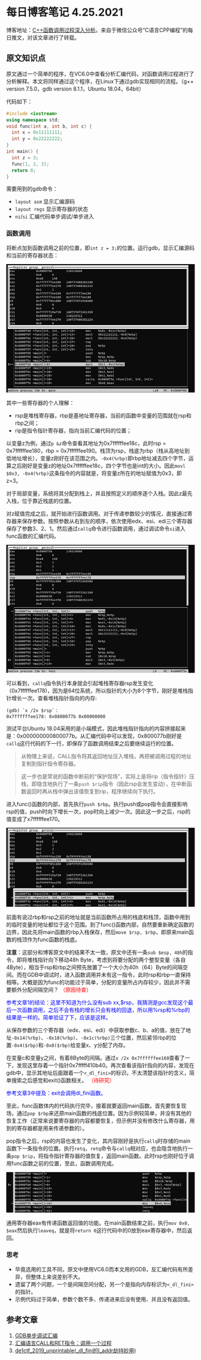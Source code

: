 # 每日博客笔记 4.25.2021

博客地址：[C++函数调用过程深入分析](https://blog.csdn.net/dongtingzhizi/article/details/6680050)。来自于微信公众号“C语言CPP编程”的每日推文，对该文章进行了转载。

## 原文知识点

原文通过一个简单的程序，在VC6.0中查看分析汇编代码，对函数调用过程进行了分析解释。本文将同样通过这个程序，在Linux下通过gdb实现相同的流程。（g++ version 7.5.0，gdb version 8.1.1，Ubuntu 18.04，64bit）

代码如下：
```cpp
#include <iostream>
using namespace std;
void func(int a, int b, int c) {
  int x = 0x11111111;
  int y = 0x22222222;
}
int main() {
  int z = 3;
  func(1, 2, 3);
  return 0;
}
```
需要用到的gdb命令：
- `layout asm` 显示汇编源码
- `layout regs` 显示寄存器的状态
- `ni`/`si` 汇编代码单步调试/单步进入

### 函数调用
将断点加到函数调用之前的位置，即`int z = 3;`的位置。运行gdb，显示汇编源码和当前的寄存器状态：

![GDB显示](note_1/gdb0.jpg)

其中一些寄存器的个人理解：
- rsp是堆栈寄存器，rbp是基地址寄存器，当前的函数中变量的范围就在rsp和rbp之间；
- rip是指令指针寄存器，指向当前汇编代码的位置；

以变量z为例，通过`p &z`命令查看其地址为0x7ffffffee18c，此时rsp = 0x7ffffffee180，rbp = 0x7ffffffee190。栈顶为rsp，栈底为rbp（栈从高地址到低地址增长），变量z刚好在该范围之内。`-0x4(%rbp)`即rbp地址减去四个字节，运算之后刚好是变量z的地址0x7ffffffee18c，四个字节也是int的大小。因此`movl $0x3, -0x4(%rbp)`这条指令的内容就是，将变量z所在的地址赋值为0x3，即z=3。

对于局部变量，系统将其分配到栈上，并且按照定义的顺序逐个入栈。因此z最先入栈，位于靠近栈底的位置。

对z赋值完成之后，就开始进行函数调用。对于传递参数较少的情况，直接通过寄存器来保存参数。按照参数从右到左的顺序，依次使用edx、esi、edi三个寄存器保存了参数3、2、1。然后通过`callq`命令进行函数调用，通过调试命令`si`进入func函数的汇编代码。

![GDB显示](note_1/gdb1.jpg)

可以看到，`callq`指令执行本身就会引起堆栈寄存器rsp发生变化（0x7ffffffee178)，因为是64位系统，所以指针的大小为8个字节，刚好是堆栈指针增长一次。查看堆栈指针指向的内存:
```shell
(gdb) `x /2x $rsp`：
0x7ffffffee178: 0x0800077b 0x00000000
```

测试平台Ubuntu 18.04采用的是小端模式，因此堆栈指针指向的内容拼接起来是：0x000000000800077b。从汇编代码中可以发现，0x800077b刚好是`callq`这行代码的下一行，即保存了函数调用结束之后要继续运行的位置。

> 从物理上来说，CALL指令将其返回地址压入堆栈，再把被调用过程的地址复制到指针指令寄存器。

> 这一步也是常说的函数中断前的“保护现场”，实际上是将rip（指令指针）压栈，即隐含地执行了一条`push $rip`指令（因此rsp会发生变动），在中断函数返回时再从栈中弹出该值恢复到rip，程序继续向下执行。

进入func()函数的内部，首先执行`push $rbp`。执行push或pop指令会直接影响rsp的值，push时向下增长一次，pop时向上减少一次。因此这一步之后，rsp的值变成了x7ffffffee170。

![GDB显示](note_1/gdb2.jpg)

前面有说过rbp和rsp之前的地址就是当前函数所占用的栈底和栈顶，函数中用到的临时变量的地址都位于这个范围。到了func()函数内部，自然要重新确定函数的边界，因此先将main函数的rbp入栈保存，然后`move $rsp, $rbp`，即原来main函数的栈顶作为func函数的栈底。

**注意**：这部分和博客原文中的结果不太一致，原文中还有一条`sub $esp, 48h`的指令，即将堆栈指针向下移动48h Byte，考虑到将要分配的两个整型变量（各自4Byte），相当于rsp和rbp之间预先放置了一个大小为40h（64）Byte的间隔空间。而在GDB中调试时，进入函数调用并未有这一指令，此时rsp和rbp一直保持相等。大概是因为func的功能过于简单，分配的变量所占内存较少，因此并不需要额外分配间隔空间？
<font color = red>（原因待查）</font>

<font color = blue>
参考文章1的结论：这里不知道为什么没有sub xx,$rsp，我猜测是gcc发现这个最后一次函数调用，之后不会有栈的增长只会有栈的回退，所以用%rsp和%rbp的结果是一样的。简单验证了下，应该是这样。
</font>

从保存参数的三个寄存器（edx、esi、edi）中获取参数c、b、a的值，放在了地址`-0x14(%rbp)`、`-0x18(%rbp)`、`-0x1c(%rbp)`三个位置，然后紧邻rbp的位置`-0x4($rbp)`和`-0x8($rbp)`给变量x、y分配了内存。

在变量c和变量y之间，有着8Byte的间隔。通过`x /2x 0x7ffffffee160`查看了一下，发现这里存着一个指针0x7fffff410b40。再次查看该指针指向的内容，发现在gdb中，显示其地址后面跟着一个`<_dl_fini>`的标识。不太清楚该指针的含义，简单搜索之后感觉和exit()函数相关。
<font color = red>（待研究）</font>

<font color = blue>
参考文章3中提及：exit会调用dl_fini函数。
</font>

至此，func函数体内的代码执行完毕，接着就要返回main函数。首先要恢复现场，通过`pop $rbp`来还原main函数的栈底位置。因为示例较简单，并没有其他的恢复工作（正常来说要寄存器的内容都要恢复，但示例并没有修改什么寄存器，用到的寄存器都是用来传递参数的）。

pop指令之后，rsp的内容也发生了变化，其内容刚好是执行`callq`时存储的main函数下一条指令的位置。执行`retq`，`retq`命令与`callq`相对应，也会隐含地执行一条`pop $rip`，将指令指针寄存器的值恢复，返回main函数。此时rsp也刚好位于调用func函数之前的位置，至此，函数调用完成。

![GDB显示](note_1/gdb3.jpg)

通用寄存器eax有传递函数返回值的功能。在main函数结束之前，执行`mov 0x0, $eax`然后执行`leaveq`，就是将`return 0`这行代码中的0放到eax寄存器中，然后返回。

### 思考
- 毕竟选用的工具不同，原文中使用VC6.0而本文用的GDB，反汇编代码有所差异，但整体上来说差别不大。
- 遗留了两个问题，一个是间隔空间分配，另一个是指向内存标识为`<_dl_fini>`的指针。
- 示例代码过于简单，参数个数不多、传递进来后没有使用、并且没有返回值。

## 参考文章
1. [GDB单步调试汇编](https://www.cnblogs.com/zhangyachen/p/9227037.html)
2. [汇编语言CALL和RET指令：调用一个过程](http://c.biancheng.net/view/3537.html)
3. [de1ctf_2019_unprintable(_dl_fini的l_addr劫持妙用)](https://blog.csdn.net/seaaseesa/article/details/106695358)
